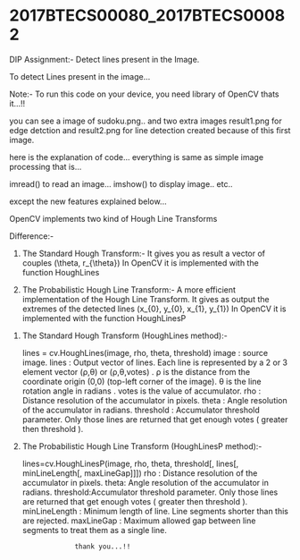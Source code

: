 # 2017BTECS00080_2017BTECS00082
DIP Assignment:- Detect lines present in the Image.


To detect Lines present in the image...

Note:- To run this code on your device, you need library of OpenCV thats it...!!

you can see a image of sudoku.png..
and two extra images result1.png for edge detction and result2.png for line detection created because of this first image.

here is the explanation of code...
everything is same as simple image processing that is...

imread() to read an image...
imshow() to display image.. 
etc..

except the new features explained below...

OpenCV implements two kind of Hough Line Transforms

Difference:-
1. The Standard Hough Transform:-
	It gives you as result a vector of couples (\theta, r_{\theta})
	In OpenCV it is implemented with the function HoughLines

2. The Probabilistic Hough Line Transform:-
	A more efficient implementation of the Hough Line Transform. It gives as output the extremes of the detected lines (x_{0}, y_{0}, x_{1}, y_{1})
	In OpenCV it is implemented with the function HoughLinesP



1) The Standard Hough Transform  (HoughLines method):-

	lines = cv.HoughLines(image, rho, theta, threshold) 
	image : source image.
	lines : Output vector of lines. Each line is represented by a 2 or 3 element vector (ρ,θ) or (ρ,θ,votes) . 
	       ρ is the distance from the coordinate origin (0,0) (top-left corner of the image). θ is the line rotation angle in 	radians . votes is the value of accumulator.
	rho : Distance resolution of the accumulator in pixels.
	theta : Angle resolution of the accumulator in radians.
	threshold : Accumulator threshold parameter. Only those lines are returned that get enough votes ( greater then threshold ).



2) The Probabilistic Hough Line Transform  (HoughLinesP method):-

	lines=cv.HoughLinesP(image, rho, theta, threshold[, lines[, minLineLength[, maxLineGap]]])
	rho : Distance resolution of the accumulator in pixels.
	theta: Angle resolution of the accumulator in radians.
	threshold:Accumulator threshold parameter. Only those lines are returned that get enough votes ( greater then threshold ).
	minLineLength : Minimum length of line. Line segments shorter than this are rejected.
	maxLineGap  : Maximum allowed gap between line segments to treat them as a single line.



					thank you...!!
